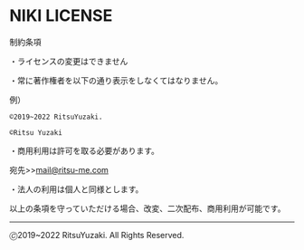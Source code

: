 # NIKI LICENSE
制約条項

・ライセンスの変更はできません

・常に著作権者を以下の通り表示をしなくてはなりません。

例）

`©2019~2022 RitsuYuzaki.`

`©Ritsu Yuzaki`

・商用利用は許可を取る必要があります。

宛先>>[mail@ritsu-me.com](mailto:mail@ritsu-me.com)

・法人の利用は個人と同様とします。

以上の条項を守っていただける場合、改変、二次配布、商用利用が可能です。

---
🄫2019~2022 RitsuYuzaki. All Rights Reserved.